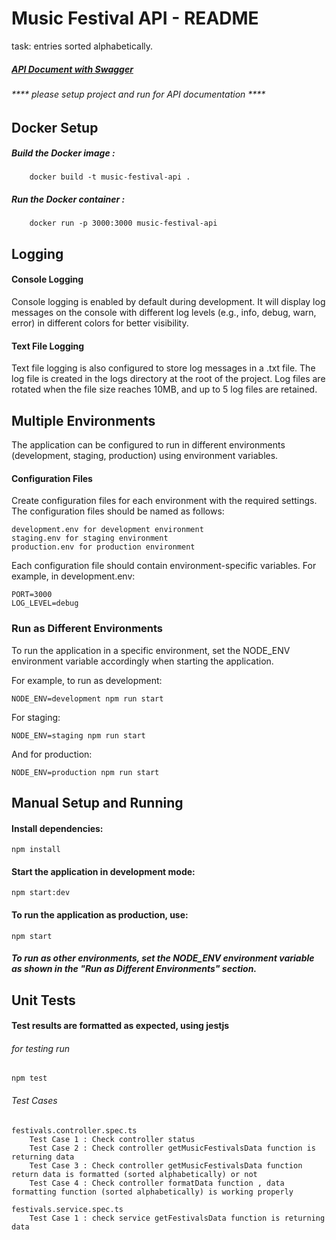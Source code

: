 
# Music Festival API - README

task: entries sorted alphabetically.

##### [API Document with Swagger ](http://localhost:3000/api/document#/default/FestivalsController_getMusicFestivalsData) 
###### **** please setup project and run for API documentation ****


## Docker Setup
##### Build the Docker image :
        docker build -t music-festival-api .
##### Run the Docker container :
        docker run -p 3000:3000 music-festival-api

## Logging

#### Console Logging

Console logging is enabled by default during development. It will display log messages on the console with different log levels (e.g., info, debug, warn, error) in different colors for better visibility.

#### Text File Logging

Text file logging is also configured to store log messages in a .txt file. The log file is created in the logs directory at the root of the project. Log files are rotated when the file size reaches 10MB, and up to 5 log files are retained.

## Multiple Environments

The application can be configured to run in different environments (development, staging, production) using environment variables.

#### Configuration Files
Create configuration files for each environment with the required settings. The configuration files should be named as follows:

    development.env for development environment
    staging.env for staging environment
    production.env for production environment

Each configuration file should contain environment-specific variables. For example, in development.env:

    PORT=3000
    LOG_LEVEL=debug

### Run as Different Environments

To run the application in a specific environment, set the NODE_ENV environment variable accordingly when starting the application.

For example, to run as development:

    NODE_ENV=development npm run start

For staging:

    NODE_ENV=staging npm run start

And for production:

    NODE_ENV=production npm run start


## Manual Setup and Running

#### Install dependencies:
    npm install
#### Start the application in development mode:
    npm start:dev
#### To run the application as production, use:
    npm start

##### To run as other environments, set the NODE_ENV environment variable as shown in the "Run as Different Environments" section.

## Unit Tests

#### Test results are formatted as expected, using jestjs
###### for testing run
    npm test
###### Test Cases
    festivals.controller.spec.ts
        Test Case 1 : Check controller status
        Test Case 2 : Check controller getMusicFestivalsData function is returning data
        Test Case 3 : Check controller getMusicFestivalsData function return data is formatted (sorted alphabetically) or not
        Test Case 4 : Check controller formatData function , data formatting function (sorted alphabetically) is working properly

    festivals.service.spec.ts
        Test Case 1 : check service getFestivalsData function is returning data

